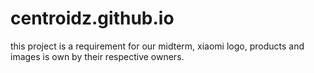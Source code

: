 # centroidz.github.io

this project is a requirement for our midterm, xiaomi logo, products and images is own by their respective owners.
